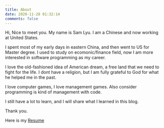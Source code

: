 ```yaml
---
title: About
date: 2020-11-28 01:32:14
comments: false
---
```

Hi, Nice to meet you. My name is Sam Lyu. I am a Chinese and now working at United States.  

I spent most of my early days in eastern China, and then went to US for Master degree. I used to study on ecomonic/finance field, now I am more interested in software programming as my career.

I love the old-fashioned idea of American dream, a free land that we need to fight for the life. I dont have a religion, but I am fully grateful to God for what he helped me in the past.

I love computer games, I love management games. Also consider programming is kind of management with code.

I still have a lot to learn, and I will share what I learned in this blog.

Thank you.

Here is my [Resume](https://senlyu.com/download/Resume-SenLyu.pdf)